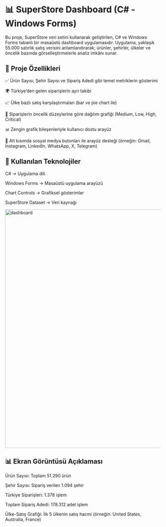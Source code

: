 # 📊 SuperStore Dashboard (C# - Windows Forms)
Bu proje, SuperStore veri setini kullanarak geliştirilen, C# ve Windows Forms tabanlı bir masaüstü dashboard uygulamasıdır. Uygulama, yaklaşık 55.000 satırlık satış verisini anlamlandırarak; ürünler, şehirler, ülkeler ve öncelik bazında görselleştirmelerle analiz imkânı sunar.


## 🧩 Proje Özellikleri
✅ Ürün Sayısı, Şehir Sayısı ve Sipariş Adedi gibi temel metriklerin gösterimi

🌍 Türkiye’den gelen siparişlerin ayrı takibi

📈 Ülke bazlı satış karşılaştırmaları (bar ve pie chart ile)

🧪 Siparişlerin öncelik düzeylerine göre dağılım grafiği (Medium, Low, High, Critical)

📊 Zengin grafik bileşenleriyle kullanıcı dostu arayüz

📎 Alt kısımda sosyal medya butonları ile arayüz desteği (örneğin: Gmail, Instagram, LinkedIn, WhatsApp, X, Telegram)

## 🧰 Kullanılan Teknolojiler
C# ->	Uygulama dili

Windows Forms -> Masaüstü uygulama arayüzü

Chart Controls ->	Grafiksel gösterimler

SuperStore Dataset ->	Veri kaynağı

<img width="1614" height="770" alt="dashboard" src="https://github.com/user-attachments/assets/75b3934e-98cb-45bd-9ca9-4cdc7bd01d21" />


## 📊 Ekran Görüntüsü Açıklaması
Ürün Sayısı: Toplam 51.290 ürün

Şehir Sayısı: Sipariş verilen 1.094 şehir

Türkiye Siparişleri: 1.378 işlem

Toplam Sipariş Adedi: 178.312 adet işlem

Ülke-Satış Grafiği: İlk 5 ülkenin satış hacmi (örneğin: United States, Australia, France)


